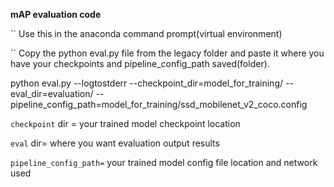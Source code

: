 

**mAP evaluation code** 

`` Use this in the anaconda command prompt(virtual environment)

`` Copy the python eval.py file from the legacy folder and paste it where you have your checkpoints and pipeline_config_path saved(folder).



python eval.py --logtostderr --checkpoint_dir=model_for_training/ --eval_dir=evaluation/ --pipeline_config_path=model_for_training/ssd_mobilenet_v2_coco.config



`checkpoint` dir = your trained model checkpoint location

`eval` dir= where you want evaluation output results

`pipeline_config_path=` your trained model config file location and network used

